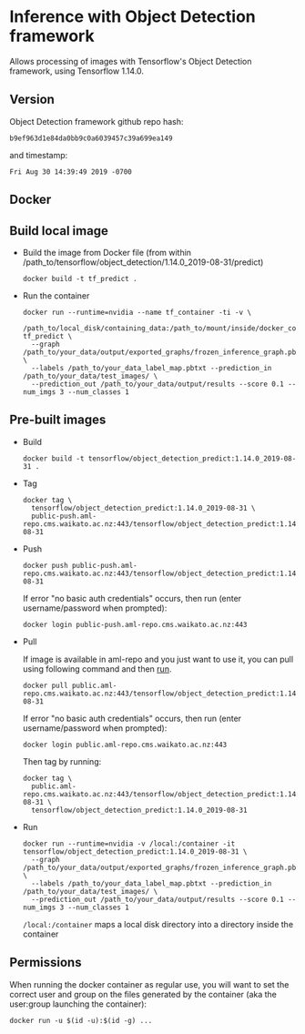 # Inference with Object Detection framework

Allows processing of images with Tensorflow's Object Detection framework, using Tensorflow 1.14.0.

## Version

Object Detection framework github repo hash:

```
b9ef963d1e84da0bb9c0a6039457c39a699ea149
```

and timestamp:

```
Fri Aug 30 14:39:49 2019 -0700
```

## Docker

## Build local image

* Build the image from Docker file (from within /path_to/tensorflow/object_detection/1.14.0_2019-08-31/predict)

  ```commandline
  docker build -t tf_predict .
  ```
  
* Run the container

  ```commandline
  docker run --runtime=nvidia --name tf_container -ti -v \
    /path_to/local_disk/containing_data:/path_to/mount/inside/docker_container tf_predict \
    --graph /path_to/your_data/output/exported_graphs/frozen_inference_graph.pb \
    --labels /path_to/your_data_label_map.pbtxt --prediction_in /path_to/your_data/test_images/ \
    --prediction_out /path_to/your_data/output/results --score 0.1 --num_imgs 3 --num_classes 1
  ```

## Pre-built images

* Build

  ```commandline
  docker build -t tensorflow/object_detection_predict:1.14.0_2019-08-31 .
  ```
  
* Tag

  ```commandline
  docker tag \
    tensorflow/object_detection_predict:1.14.0_2019-08-31 \
    public-push.aml-repo.cms.waikato.ac.nz:443/tensorflow/object_detection_predict:1.14.0_2019-08-31
  ```
  
* Push

  ```commandline
  docker push public-push.aml-repo.cms.waikato.ac.nz:443/tensorflow/object_detection_predict:1.14.0_2019-08-31
  ```
  If error "no basic auth credentials" occurs, then run (enter username/password when prompted):
  
  ```commandline
  docker login public-push.aml-repo.cms.waikato.ac.nz:443
  ```
  
* Pull

  If image is available in aml-repo and you just want to use it, you can pull using following command and then [run](#run).

  ```commandline
  docker pull public.aml-repo.cms.waikato.ac.nz:443/tensorflow/object_detection_predict:1.14.0_2019-08-31
  ```
  If error "no basic auth credentials" occurs, then run (enter username/password when prompted):
  
  ```commandline
  docker login public.aml-repo.cms.waikato.ac.nz:443
  ```
  Then tag by running:
  
  ```commandline
  docker tag \
    public.aml-repo.cms.waikato.ac.nz:443/tensorflow/object_detection_predict:1.14.0_2019-08-31 \
    tensorflow/object_detection_predict:1.14.0_2019-08-31
  ```

* <a name="run">Run</a>

  ```commandline
  docker run --runtime=nvidia -v /local:/container -it tensorflow/object_detection_predict:1.14.0_2019-08-31 \
    --graph /path_to/your_data/output/exported_graphs/frozen_inference_graph.pb \
    --labels /path_to/your_data_label_map.pbtxt --prediction_in /path_to/your_data/test_images/ \
    --prediction_out /path_to/your_data/output/results --score 0.1 --num_imgs 3 --num_classes 1
  ```
  `/local:/container` maps a local disk directory into a directory inside the container


## Permissions

When running the docker container as regular use, you will want to set the correct
user and group on the files generated by the container (aka the user:group launching
the container):

```commandline
docker run -u $(id -u):$(id -g) ...
```
